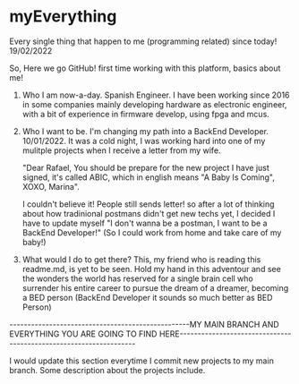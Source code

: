 # myEverything
Every single thing that happen to me (programming related) since today! 19/02/2022

So, Here we go GitHub! first time working with this platform, basics about me!
 
 1. Who I am now-a-day.
        Spanish Engineer. I have been working since 2016 in some companies mainly developing hardware as electronic engineer, with a bit of experience in firmware develop, using   fpga and mcus. 
  
  2. Who I want to be.
        I'm changing my path into a BackEnd Developer. 10/01/2022. It was a cold night, I was working hard into one of my mulitple projects when I receive a letter from my wife.  
        
        "Dear Rafael, You should be prepare for the new project I have just signed, it's called ABIC, which in english means "A Baby Is Coming", XOXO, Marina".
        
        I couldn't believe it! People still sends letter! so after a lot of thinking about how tradinional postmans didn't get new techs yet, I decided I have to update myself    "I don't wanna be a postman, I want to be a BackEnd Developer!" (So I could work from home and take care of my baby!)
 
 3. What would I do to get there?
        This, my friend who is reading this readme.md, is yet to be seen. Hold my hand in this adventour and see the wonders the world has reserved for a single brain cell who     surrender his entire career to pursue the dream of a dreamer, becoming a BED person (BackEnd Developer it sounds so much better as BED Person)
 
 --------------------------------------------------MY MAIN BRANCH AND EVERYTHING YOU ARE GOING TO FIND HERE------------------------------------------------------------------
 
I would update this section everytime I commit new projects to my main branch. Some description about the projects include.
